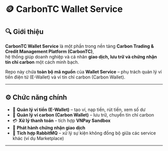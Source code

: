 # 🪙 CarbonTC Wallet Service

## 🔍 Giới thiệu
**CarbonTC Wallet Service** là một phần trong nền tảng **Carbon Trading & Credit Management Platform (CarbonTC)**,  
hệ thống giúp doanh nghiệp và cá nhân **giao dịch, lưu trữ và chứng nhận tín chỉ carbon** một cách minh bạch.

Repo này chứa **toàn bộ mã nguồn** của **Wallet Service** – phụ trách quản lý ví tiền điện tử (E-Wallet) và ví tín chỉ carbon (Carbon Wallet).

---

## ⚙️ Chức năng chính
- 🏦 **Quản lý ví tiền (E-Wallet)** – tạo ví, nạp tiền, rút tiền, xem số dư
- 🌱 **Quản lý ví carbon (Carbon Wallet)** – lưu trữ, chuyển tín chỉ carbon
- 💳 **Xử lý thanh toán** – tích hợp **VNPay Sandbox**
- 📜 **Phát hành chứng nhận giao dịch**
- 🔔 **Tích hợp RabbitMQ** – xử lý sự kiện không đồng bộ giữa các service khác (ví dụ Marketplace)

---